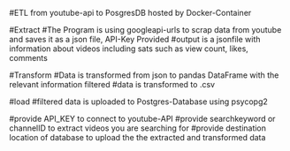 #ETL from youtube-api to PosgresDB hosted by Docker-Container

#Extract
#The Program is using googleapi-urls to scrap data from youtube and saves it as a json file, API-Key Provided
#output is a jsonfile with information about videos including sats such as view count, likes, comments 

#Transform
#Data is transformed from json to pandas DataFrame with the relevant information filtered
#data is transformed to .csv

#load
#filtered data is uploaded to Postgres-Database using psycopg2

#provide API_KEY to connect to youtube-API
#provide searchkeyword or channelID to extract videos you are searching for
#provide destination location of database to upload the the extracted and transformed data


